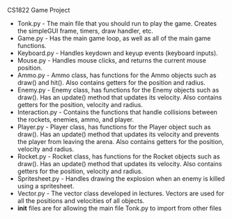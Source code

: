 CS1822 Game Project
- Tonk.py - The main file that you should run to play the game. Creates the simpleGUI frame, timers, draw handler, etc.
- Game.py - Has the main game loop, as well as all of the main game functions.
- Keyboard.py - Handles keydown and keyup events (keyboard inputs).
- Mouse.py - Handles mouse clicks, and returns the current mouse position.
- Ammo.py - Ammo class, has functions for the Ammo objects such as draw() and hit(). Also contains getters for the position and radius.
- Enemy.py - Enemy class, has functions for the Enemy objects such as draw(). Has an update() method that updates its velocity. Also contains getters for the position, velocity and radius.
- Interaction.py - Contains the functions that handle collisions between the rockets, enemies, ammo, and player.
- Player.py - Player class, has functions for the Player object such as draw(). Has an update() method that updates its velocity and prevents the player from leaving the arena. Also contains getters for the position, velocity and radius.
- Rocket.py - Rocket class, has functions for the Rocket objects such as draw(). Has an update() method that updates its velocity. Also contains getters for the position, velocity and radius.
- Spritesheet.py -  Handles drawing the explosion when an enemy is killed using a spritesheet.
- Vector.py - The vector class developed in lectures. Vectors are used for all the positions and velocities of all objects.
- __init__ files are for allowing the main file Tonk.py to import from other files
